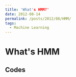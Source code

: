 ```yaml
---
title: 'What's HMM?'
date: 2012-08-14
permalink: /posts/2012/08/HMM/
tags:
  - Machine Learning
---
```

What's HMM
======

Codes
------

